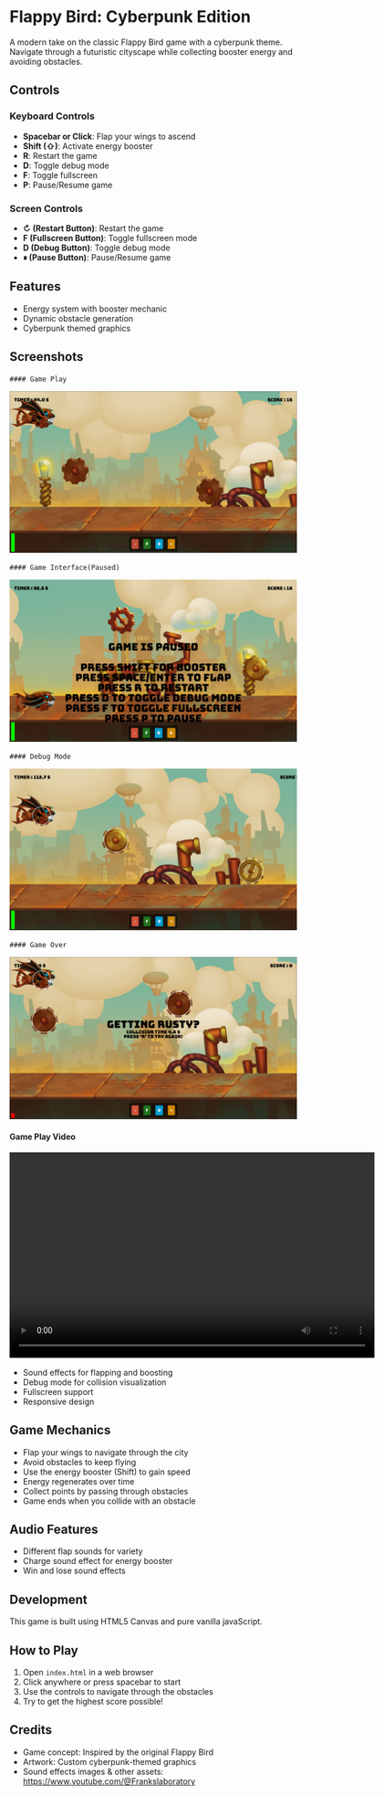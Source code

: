 # Flappy Bird: Cyberpunk Edition

A modern take on the classic Flappy Bird game with a cyberpunk theme. Navigate through a futuristic cityscape while collecting booster energy and avoiding obstacles.

## Controls

### Keyboard Controls
- **Spacebar or Click**: Flap your wings to ascend
- **Shift (⇧)**: Activate energy booster
- **R**: Restart the game
- **D**: Toggle debug mode
- **F**: Toggle fullscreen
- **P**: Pause/Resume game

### Screen Controls
- **↻ (Restart Button)**: Restart the game
- **F (Fullscreen Button)**: Toggle fullscreen mode
- **D (Debug Button)**: Toggle debug mode
- **⏸ (Pause Button)**: Pause/Resume game

## Features

- Energy system with booster mechanic
- Dynamic obstacle generation
- Cyberpunk themed graphics

## Screenshots

    #### Game Play
![Game Play](https://raw.githubusercontent.com/androvonx95/Flappy-bird-cyberpunk/master/game_screenshots/Screenshot%20From%202025-07-14%2022-25-26.png?raw=true)

    #### Game Interface(Paused)
![Game Interface](https://raw.githubusercontent.com/androvonx95/Flappy-bird-cyberpunk/master/game_screenshots/Screenshot%20From%202025-07-14%2022-25-34.png?raw=true)

    #### Debug Mode
![Debug Mode](https://raw.githubusercontent.com/androvonx95/Flappy-bird-cyberpunk/master/game_screenshots/Screenshot%20From%202025-07-14%2022-26-00.png?raw=true)

    #### Game Over
![Game Over](https://raw.githubusercontent.com/androvonx95/Flappy-bird-cyberpunk/master/game_screenshots/Screenshot%20From%202025-07-14%2022-26-17.png?raw=true)

   #### Game Play Video
<video width="640" height="360" controls>
  <source src="https://raw.githubusercontent.com/androvonx95/Flappy-bird-cyberpunk/master/game_screenshots/gamePlay.mp4" type="video/mp4">
  Your browser does not support the video tag.
</video>

  

- Sound effects for flapping and boosting
- Debug mode for collision visualization
- Fullscreen support
- Responsive design

## Game Mechanics 

- Flap your wings to navigate through the city
- Avoid obstacles to keep flying
- Use the energy booster (Shift) to gain speed
- Energy regenerates over time
- Collect points by passing through obstacles
- Game ends when you collide with an obstacle

## Audio Features

- Different flap sounds for variety
- Charge sound effect for energy booster
- Win and lose sound effects

## Development

This game is built using HTML5 Canvas and pure vanilla javaScript.

## How to Play

1. Open `index.html` in a web browser
2. Click anywhere or press spacebar to start
3. Use the controls to navigate through the obstacles
4. Try to get the highest score possible!

## Credits

- Game concept: Inspired by the original Flappy Bird
- Artwork: Custom cyberpunk-themed graphics
- Sound effects images & other assets: https://www.youtube.com/@Frankslaboratory

